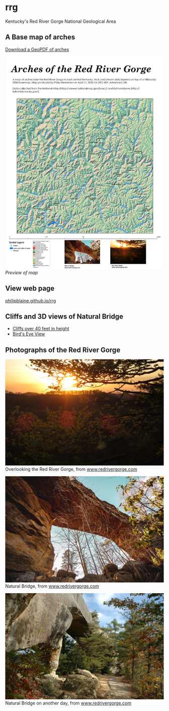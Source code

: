 # rrg

Kentucky's Red River Gorge National Geological Area

## A Base map of arches

[Download a GeoPDF of arches](basemap/rrg-arches.pdf)

![Preview of map](basemap/rrg-arches.jpg)    
*Preview of map*

## View web page

[philipblaine.github.io/rrg](https://philipblaine.github.io/rrg)

## Cliffs and 3D views of Natural Bridge

* [Cliffs over 40 feet in height](elevation/)
* [Bird's Eye View](https://philipblaine.github.io/rrg/potree)

## Photographs of the Red River Gorge

![Overlooking the Red River Gorge](db.jpg)     
Overlooking the Red River Gorge, from www.redrivergorge.com

![Natural Bridge](nb.jpg)     
Natural Bridge, from www.redrivergorge.com

![Natural Bridge during a different time of day](bridge.jpg)    
Natural Bridge on another day, from www.redrivergorge.com
